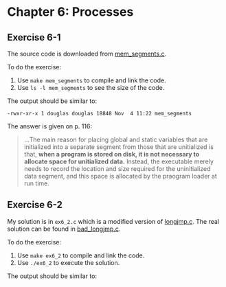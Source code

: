 # Chapter 6: Processes

## Exercise 6-1

The source code is downloaded from [mem_segments.c](http://man7.org/tlpi/code/online/dist/proc/mem_segments.c.html).

To do the exercise:
1. Use `make mem_segments` to compile and link the code.
1. Use `ls -l mem_segments` to see the size of the code.

The output should be similar to:
```
-rwxr-xr-x 1 douglas douglas 18848 Nov  4 11:22 mem_segments
```

The answer is given on p. 116:
> ...The main reason for placing global and static variables that are initialized into a separate segment from those that are unitialized is that, __when a program is stored on disk, it is not necessary to allocate space for unitialized data.__ Instead, the executable merely needs to record the location and size required for the uninitialized data segment, and this space is allocated by the praogram loader at run time.

## Exercise 6-2

My solution is in `ex6_2.c` which is a modified version of [longjmp.c](http://man7.org/tlpi/code/online/dist/proc/longjmp.c.html). The real solution can be found in [bad_longjmp.c](http://man7.org/tlpi/code/online/dist/proc/bad_longjmp.c.html).

To do the exercise:
1. Use `make ex6_2` to compile and link the code.
1. Use `./ex6_2` to execute the solution.

The output should be similar to:
```
```
